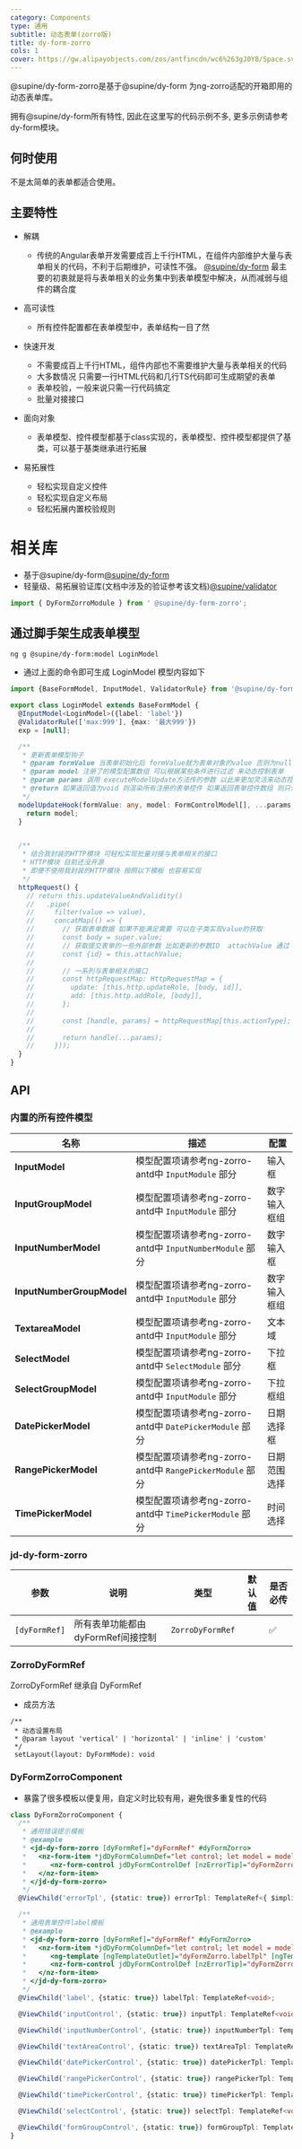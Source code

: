```yaml
---
category: Components
type: 通用
subtitle: 动态表单(zorro版)
title: dy-form-zorro
cols: 1
cover: https://gw.alipayobjects.com/zos/antfincdn/wc6%263gJ0Y8/Space.svg
---
```


@supine/dy-form-zorro是基于@supine/dy-form 为ng-zorro适配的开箱即用的动态表单库。

拥有@supine/dy-form所有特性, 因此在这里写的代码示例不多, 更多示例请参考dy-form模块。

## 何时使用

不是太简单的表单都适合使用。

## 主要特性
- 解耦
  - 传统的Angular表单开发需要成百上千行HTML，在组件内部维护大量与表单相关的代码，不利于后期维护，可读性不强。
[@supine/dy-form](https://www.npmjs.com/package/@supine/dy-form)
最主要的初衷就是将与表单相关的业务集中到表单模型中解决，从而减弱与组件的耦合度

- 高可读性
  - 所有控件配置都在表单模型中，表单结构一目了然
- 快速开发
  - 不需要成百上千行HTML，组件内部也不需要维护大量与表单相关的代码
  - 大多数情况 只需要一行HTML代码和几行TS代码即可生成期望的表单
  - 表单校验，一般来说只需一行代码搞定
  - 批量对接接口
- 面向对象
  - 表单模型、控件模型都基于class实现的，表单模型、控件模型都提供了基类，可以基于基类继承进行拓展
- 易拓展性
  - 轻松实现自定义控件
  - 轻松实现自定义布局
  - 轻松拓展内置校验规则

# 相关库
- 基于@supine/dy-form[@supine/dy-form](https://www.npmjs.com/package/@supine/dy-form)
- 轻量级、易拓展验证库(文档中涉及的验证参考该文档)[@supine/validator](https://www.npmjs.com/package/@supine/validator)

```ts
import { DyFormZorroModule } from ' @supine/dy-form-zorro';
```

## 通过脚手架生成表单模型
```shell
ng g @supine/dy-form:model LoginModel
```

- 通过上面的命令即可生成 LoginModel 模型内容如下
```typescript
import {BaseFormModel, InputModel, ValidatorRule} from '@supine/dy-form';

export class LoginModel extends BaseFormModel {
  @InputModel<LoginModel>({label: 'label'})
  @ValidatorRule(['max:999'], {max: '最大999'})
  exp = [null];

  /**
   * 更新表单模型钩子
   * @param formValue 当表单初始化后 formValue就为表单对象的value 否则为null
   * @param model 注册了的模型配置数组 可以根据某些条件进行过滤 来动态控制表单
   * @param params 调用 executeModelUpdate方法传的参数 以此来更加灵活来动态控制表单
   * @return 如果返回值为void 则渲染所有注册的表单控件 如果返回表单控件数组 则只渲染该数组中的控件模型
   */
  modelUpdateHook(formValue: any, model: FormControlModel[], ...params: any[]): FormControlModel[] | void {
    return model;
  }


  /**
   * 结合我封装的HTTP模块 可轻松实现批量对接与表单相关的接口
   * HTTP模块 目前还没开源
   * 即便不使用我封装的HTTP模块 按照以下模板 也容易实现
   */
  httpRequest() {
    // return this.updateValueAndValidity()
    //   .pipe(
    //     filter(value => value),
    //     concatMap(() => {
    //       // 获取表单数据 如果不能满足需要 可以在子类实现value的获取
    //       const body = super.value;
    //       // 获取提交表单的一些外部参数 比如更新的参数ID  attachValue 通过 model.withAttachValue(数据)进行设置
    //       const {id} = this.attachValue;
    //
    //       // 一系列与表单相关的接口
    //       const httpRequestMap: HttpRequestMap = {
    //         update: [this.http.updateRole, [body, id]],
    //         add: [this.http.addRole, [body]],
    //       };
    //
    //       const [handle, params] = httpRequestMap[this.actionType];
    //
    //       return handle(...params);
    //     }));
  }
}
```

## API

### 内置的所有控件模型

|  名称   | 描述 | 配置 |
|  ----  | ---- | ------- |
| **InputModel**  | 模型配置项请参考ng-zorro-antd中 `InputModule` 部分 |  输入框 |
| **InputGroupModel**  | 模型配置项请参考ng-zorro-antd中 `InputModule` 部分 |  数字输入框组 |
| **InputNumberModel**  | 模型配置项请参考ng-zorro-antd中 `InputNumberModule` 部分 |  数字输入框 |
| **InputNumberGroupModel**  | 模型配置项请参考ng-zorro-antd中 `InputModule` 部分 |  数字输入框组 |
| **TextareaModel**  | 模型配置项请参考ng-zorro-antd中 `InputModule` 部分 |  文本域 |
| **SelectModel**  | 模型配置项请参考ng-zorro-antd中 `SelectModule` 部分 |  下拉框 |
| **SelectGroupModel**  | 模型配置项请参考ng-zorro-antd中 `InputModule` 部分 |  下拉框组 |
| **DatePickerModel**  | 模型配置项请参考ng-zorro-antd中 `DatePickerModule` 部分 |  日期选择框 |
| **RangePickerModel**  | 模型配置项请参考ng-zorro-antd中 `RangePickerModule` 部分 |  日期范围选择 |
| **TimePickerModel**  | 模型配置项请参考ng-zorro-antd中 `TimePickerModule` 部分 |  时间选择 |

### jd-dy-form-zorro

| 参数 | 说明 | 类型 | 默认值 | 是否必传 |
| --- | --- | --- | --- | --- |
| `[dyFormRef]` | 所有表单功能都由dyFormRef间接控制 | `ZorroDyFormRef` |  | ✅ |

### ZorroDyFormRef

ZorroDyFormRef 继承自 DyFormRef

- 成员方法

```
/**
 * 动态设置布局
 * @param layout 'vertical' | 'horizontal' | 'inline' | 'custom'
 */
 setLayout(layout: DyFormMode): void
```

### DyFormZorroComponent

- 暴露了很多模板以便复用，自定义时比较有用，避免很多重复性的代码

```typescript
class DyFormZorroComponent {
  /**
   * 通用错误提示模板
   * @example
   * <jd-dy-form-zorro [dyFormRef]="dyFormRef" #dyFormZorro>
   *   <nz-form-item *jdDyFormColumnDef="let control; let model = model name 'custom'">
   *      <nz-form-control jdDyFormControlDef [nzErrorTip]="dyFormZorro.errorTpl"></nz-form-control>
   *   </nz-form-item>
   * </jd-dy-form-zorro>
   */
  @ViewChild('errorTpl', {static: true}) errorTpl: TemplateRef<{ $implicit: AbstractControl | NgModel }>;

  /**
   * 通用表单控件label模板
   * @example
   * <jd-dy-form-zorro [dyFormRef]="dyFormRef" #dyFormZorro>
   *   <nz-form-item *jdDyFormColumnDef="let control; let model = model name 'custom'">
   *      <ng-template [ngTemplateOutlet]="dyFormZorro.labelTpl" [ngTemplateOutletContext]="{$implicit: model}"></ng-template>
   *      <nz-form-control jdDyFormControlDef [nzErrorTip]="dyFormZorro.errorTpl"></nz-form-control>
   *   </nz-form-item>
   * </jd-dy-form-zorro>
   */
  @ViewChild('label', {static: true}) labelTpl: TemplateRef<void>;

  @ViewChild('inputControl', {static: true}) inputTpl: TemplateRef<void>;

  @ViewChild('inputNumberControl', {static: true}) inputNumberTpl: TemplateRef<void>;

  @ViewChild('textAreaControl', {static: true}) textAreaTpl: TemplateRef<void>;

  @ViewChild('datePickerControl', {static: true}) datePickerTpl: TemplateRef<void>;

  @ViewChild('rangePickerControl', {static: true}) rangePickerTpl: TemplateRef<void>;

  @ViewChild('timePickerControl', {static: true}) timePickerTpl: TemplateRef<void>;

  @ViewChild('selectControl', {static: true}) selectTpl: TemplateRef<void>;

  @ViewChild('formGroupControl', {static: true}) formGroupTpl: TemplateRef<void>;
}
```

